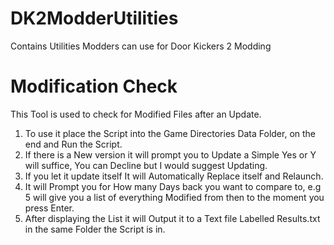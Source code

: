 # DK2ModderUtilities
Contains Utilities Modders can use for Door Kickers 2 Modding

# Modification Check
This Tool is used to check for Modified Files after an Update.

1.  To use it place the Script into the Game Directories Data Folder, on the end and Run the Script.
2.  If there is a New version it will prompt you to Update a Simple Yes or Y will suffice, You can Decline but I would suggest Updating.
3. If you let it update itself It will Automatically Replace itself and Relaunch.
4.  It will Prompt you for How many Days back you want to compare to, e.g 5 will give you a list of everything Modified from then to the moment you press Enter.
5.  After displaying the List it will Output it to a Text file Labelled Results.txt in the same Folder the Script is in.
